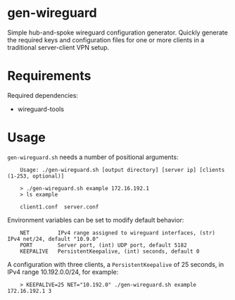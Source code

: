 # gen-wireguard

Simple hub-and-spoke wireguard configuration generator. Quickly generate the required keys and configuration files for one or more clients in a traditional server-client VPN setup.

# Requirements

Required dependencies:

- wireguard-tools

# Usage

`gen-wireguard.sh` needs a number of positional arguments:

```
    Usage: ./gen-wireguard.sh [output directory] [server ip] [clients (1-253, optional)]

    > ./gen-wireguard.sh example 172.16.192.1
    > ls example

    client1.conf  server.conf
```

Environment variables can be set to modify default behavior:

```
    NET         IPv4 range assigned to wireguard interfaces, (str) IPv4 net/24, default "10.9.0"
    PORT        Server port, (int) UDP port, default 5182
    KEEPALIVE   PersistentKeepalive, (int) seconds, default 0
```

A configuration with three clients, a `PersistentKeepalive` of 25 seconds, in IPv4 range 10.192.0.0/24, for example:

```
    > KEEPALIVE=25 NET="10.192.0" ./gen-wireguard.sh example 172.16.192.1 3
```